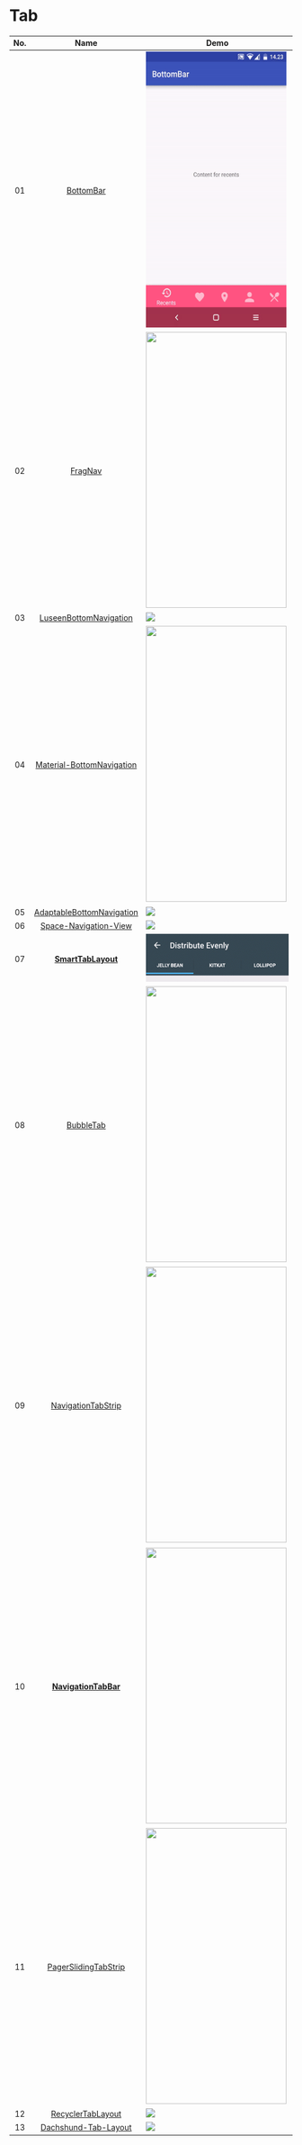 Tab
======================
No. | Name | Demo
:---: | :---: | ---
01| [BottomBar](https://github.com/roughike/BottomBar) | <img src="https://raw.githubusercontent.com/roughike/BottomBar/master/graphics/shifting-demo.gif" width="250" height="490">
02| [FragNav](https://github.com/ncapdevi/FragNav) | <img src="https://raw.githubusercontent.com/ncapdevi/FragNav/master/FragNavDemo.gif" width="250" height="490">
03| [LuseenBottomNavigation](https://github.com/armcha/LuseenBottomNavigation) | ![](https://github.com/armcha/LuseenBottomNavigation/raw/master/ScreenShots/gifView2.gif)
04| [Material-BottomNavigation](https://github.com/sephiroth74/Material-BottomNavigation) | <img src="https://github.com/sephiroth74/Material-BottomNavigation/raw/master/art/video1.gif" width="250" height="490">
05| [AdaptableBottomNavigation](https://github.com/bufferapp/AdaptableBottomNavigation) | ![](https://github.com/bufferapp/AdaptableBottomNavigation/raw/master/art/demo.gif)
06| [Space-Navigation-View](https://github.com/armcha/Space-Navigation-View) | ![](https://github.com/armcha/Space-Navigation-View/raw/master/screens/mainGif.gif)
07| **[SmartTabLayout](https://github.com/ogaclejapan/SmartTabLayout)** | ![](https://raw.githubusercontent.com/ogaclejapan/SmartTabLayout/master/art/demo1.gif)
08| [BubbleTab](https://github.com/florent37/BubbleTab) | <img src="https://raw.githubusercontent.com/florent37/BubbleTab/master/media/video.gif" width="250" height="490">
09| [NavigationTabStrip](https://github.com/DevLight-Mobile-Agency/NavigationTabStrip) | <img src="https://camo.githubusercontent.com/7ead597346be3b6ae76d307ae7891d12b766f2ab/68747470733a2f2f64726976652e676f6f676c652e636f6d2f75633f6578706f72743d646f776e6c6f61642669643d304278504f5f55655337775363523346554e5452765331424a654545" width="250" height="490">
10| **[NavigationTabBar](https://github.com/DevLight-Mobile-Agency/NavigationTabBar)** | <img src="https://camo.githubusercontent.com/975bbf6ca1f9440cd347b0afd0693d4ae5cee1e2/68747470733a2f2f64726976652e676f6f676c652e636f6d2f75633f6578706f72743d646f776e6c6f61642669643d304278504f5f55655337775363565770336547563464454a544e324d" width="250" height="490">
11| [PagerSlidingTabStrip](https://github.com/jpardogo/PagerSlidingTabStrip) | <img src="https://raw.githubusercontent.com/jpardogo/PagerSlidingTabStrip/master/art/material_tabs.gif" width="250" height="490">
12| [RecyclerTabLayout](https://github.com/nshmura/RecyclerTabLayout) | ![](https://github.com/nshmura/RecyclerTabLayout/raw/master/art/years.gif)
13| [Dachshund-Tab-Layout](https://github.com/Andy671/Dachshund-Tab-Layout) | ![](https://camo.githubusercontent.com/5b73bc32f5076eb4e9c570d5c62809ed0a589c9e/687474703a2f2f692e67697068792e636f6d2f31565659487754344f466636552e676966)